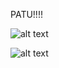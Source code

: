 PATU!!!!









![alt text](http://users.metropolia.fi/~niklasto/Git/Kuvat/Lukkari.png "Lukkari")


![alt text](http://users.metropolia.fi/~niklasto/Git/Kuvat/Luokka.png "Luokka") 
